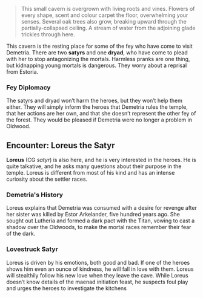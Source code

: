 > This small cavern is overgrown with living roots and vines. Flowers of every shape, scent and colour carpet the floor, overwhelming your senses. Several oak trees also grow, breaking upward through the partially-collapsed ceiling. A stream of water from the adjoining glade trickles through here.

This cavern is the resting place for some of the fey who have come to visit Demetria. There are two **satyrs** and one **dryad**, who have come to plead with her to stop antagonizing the mortals. Harmless pranks are one thing, but kidnapping young mortals is dangerous. They worry about a reprisal from Estoria.

### Fey Diplomacy
The satyrs and dryad won’t harm the heroes, but they won’t help them either. They will simply inform the heroes that Demetria rules the temple, that her actions are her own, and that she doesn’t represent the other fey of the forest. They would be pleased if Demetria were no longer a problem in Oldwood.

## Encounter: Loreus the Satyr
**Loreus** (CG *satyr*) is also here, and he is very interested in the heroes. He is quite talkative, and he asks many questions about their purpose in the temple. Loreus is different from most of his kind and has an intense curiosity about the settler races.

### Demetria's History
Loreus explains that Demetria was consumed with a desire for revenge after her sister was killed by Estor Arkelander, five hundred years ago. She sought out Lutheria and formed a dark pact with the Titan, vowing to cast a shadow over the Oldwoods, to make the mortal races remember their fear of the dark.

### Lovestruck Satyr
Loreus is driven by his emotions, both good and bad. If one of the heroes shows him even an ounce of kindness, he will fall in love with them. Loreus will stealthily follow his new love when they leave the cave. While Loreus doesn’t know details of the maenad initiation feast, he suspects foul play and urges the heroes to investigate the kitchens